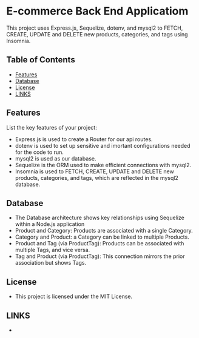 # E-commerce Back End Applicatiom

This project uses Express.js, Sequelize, dotenv, and mysql2 to FETCH, CREATE, UPDATE and DELETE new products, categories, and tags using Insomnia.

## Table of Contents

- [Features](#features)
- [Database](#database)
- [License](#license)
- [LINKS](#LINKS)


## Features

List the key features of your project:

- Express.js is used to create a Router for our api routes.
- dotenv is used to set up sensitive and imortant configurations needed for the code to run.
- mysql2 is used as our database.
- Sequelize is the ORM used to make efficient connections with mysql2.
- Insomnia is used to FETCH, CREATE, UPDATE and DELETE new products, categories, and tags, which are reflected in the mysql2 database.


## Database

- The Database  architecture shows key relationships using Sequelize within a Node.js application
- Product and Category: Products are associated with a single Category.
- Category and Product: a Category can be linked to multiple Products.
- Product and Tag (via ProductTag): Products can be associated with multiple Tags, and vice versa.
- Tag and Product (via ProductTag): This connection mirrors the prior association but shows Tags.

## License
- This project is licensed under the MIT License.

## LINKS
- 